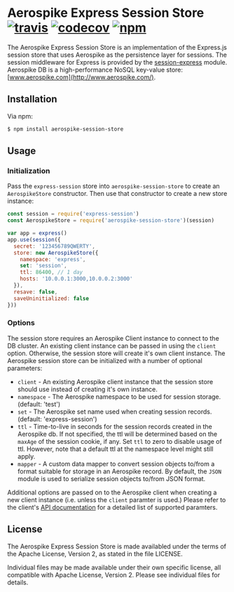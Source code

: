# Aerospike Express Session Store [![travis][travis-image]][travis-url] [![codecov][codecov-image]][codecov-url] [![npm][npm-image]][npm-url]

[travis-image]: https://travis-ci.org/aerospike-community/aerospike-session-store-expressjs.svg?branch=master
[travis-url]: https://travis-ci.org/aerospike-community/aerospike-session-store-expressjs
[codecov-image]: https://codecov.io/gh/aerospike-community/aerospike-session-store-expressjs/branch/master/graph/badge.svg
[codecov-url]: https://codecov.io/gh/aerospike-community/aerospike-session-store-expressjs
[npm-image]: https://img.shields.io/npm/v/aerospike-session-store.svg
[npm-url]: https://www.npmjs.com/package/aerospike-session-store

The Aerospike Express Session Store is an implementation of the Express.js
session store that uses Aerospike as the persistence layer for sessions. The
session middleware for Express is provided by the
[session-express](https://github.com/expressjs/session) module. Aerospike DB is
a high-performance NoSQL key-value store:
[www.aerospike.com](http://www.aerospike.com/).

## Installation

Via npm:

```bash
$ npm install aerospike-session-store
```
## Usage

### Initialization

Pass the `express-session` store into `aerospike-session-store` to create an
`AerospikeStore` constructor. Then use that constructor to create a new store
instance:

```js
const session = require('express-session')
const AerospikeStore = require('aerospike-session-store')(session)

var app = express()
app.use(session({
  secret: '123456789QWERTY',
  store: new AerospikeStore({
    namespace: 'express',
    set: 'session',
    ttl: 86400, // 1 day
    hosts: '10.0.0.1:3000,10.0.0.2:3000'
  }),
  resave: false,
  saveUninitialized: false
}))
```

### Options

The session store requires an Aerospike Client instance to connect to the DB
cluster. An existing client instance can be passed in using the `client`
option. Otherwise, the session store will create it's own client instance. The
Aerospike session store can be initialized with a number of optional
parameters:

* `client` - An existing Aerospike client instance that the session
  store should use instead of creating it's own instance.
* `namespace` - The Aerospike namespace to be used for session storage. (default: 'test')
* `set` - The Aerospike set name used when creating session records. (default: 'express-session')
* `ttl` - Time-to-live in seconds for the session records created in the
  Aerospike db. If not specified, the ttl will be determined based on the
  `maxAge` of the session cookie, if any. Set `ttl` to zero to disable usage of
  ttl. However, note that a default ttl at the namespace level might still apply.
* `mapper` - A custom data mapper to convert session objects to/from a
  format suitable for storage in an Aerospike record. By default, the `JSON`
  module is used to serialize session objects to/from JSON format.

Additional options are passed on to the Aerospike client when creating a new
client instance (i.e. unless the `client` paramter is used.) Please refer to
the client's [API
documentation](http://www.aerospike.com/apidocs/nodejs/Config.html) for a
detailed list of supported paramters.

## License

The Aerospike Express Session Store is made availabled under the terms of the
Apache License, Version 2, as stated in the file LICENSE.

Individual files may be made available under their own specific license, all
compatible with Apache License, Version 2. Please see individual files for
details.
